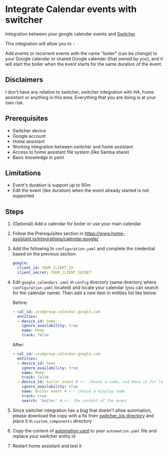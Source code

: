 # Integrate Calendar events with switcher
Integration between your google calendar events and [Switcher](https://www.home-assistant.io/integrations/switcher_kis/)

This integration will allow you to - 

Add events or recurrent events with the name "boiler" (can be change) to your Google calendar or shared Google calendar (that owned by you), and it will start the boiler when the event starts for the same duration of the event.

## Disclaimers
I don't have any relation to switcher, switcher integration with HA, home assistant or anything in this area.
Everything that you are doing is at your own risk.

## Prerequisites
* Switcher device
* Google account
* Home assistant
* Working integration between switcher and home assistant
* Access to home assistant file system (like Samba share)
* Basic knowledge in yaml

## Limitations
* Event's duration is support up to 90m
* Edit the event (like duration) when the event already started is not supported

## Steps
1. (Optional) Add a calendar for boiler or use your main calendar. 
2. Follow the Prerequisites section in https://www.home-assistant.io/integrations/calendar.google/
3. Add the following to `configuration.yaml` and complete the credential based on the previous section:
    ```yaml
    google:
      client_id: YOUR_CLIENT_ID
      client_secret: YOUR_CLIENT_SECRET
    ```
4. Edit `google_calendars.yaml` in `config` directory (same directory where `configuration.yaml` located) and locate your calendar (you can search for the calendar name). Then add a new item in entities list like below:

    Before:
    ```yaml
    - cal_id: xxx@group.calendar.google.com
      entities:
      - device_id: home 
        ignore_availability: true
        name: Home
        track: false
    ```
    After:
    ```yaml
    - cal_id: xxx@group.calendar.google.com
      entities:
      - device_id: home
        ignore_availability: true
        name: Home
        track: false
      - device_id: boiler_event # <-- choose a name, and keep it for later
        ignore_availability: true
        name: Boiler event # <-- choose a display name 
        track: true
        search: 'boiler' # <-- the content of the event
    ```
5. Since switcher integration has a bug that doesn't allow automation, please download the copy with a fix from [switcher_kis directory](switcher_kis) and place it in `custom_components` directory
6. Copy the content of [automation.yaml](automation.yaml) to your `automation.yaml` file and replace your switcher entity id
7. Restart home assistant and test it